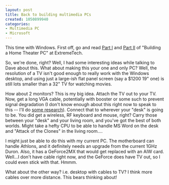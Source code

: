 ```yaml
--- 
layout: post
title: Back to building multimedia PCs
created: 1050899940
categories: 
- Multimedia PC
- Microsoft
---
```

This time with Windows. First off, go and read <a href="http://www.extremetech.com/article2/0,3973,10314,00.asp">Part I</a> and <a href="http://www.extremetech.com/article2/0,3973,19713,00.asp">Part II</a> of "Building a Home Theater PC" at ExtremeTech.

So, we're done, right? Well, I had some interesting ideas while talking to Dave about this. What about making this your one and only PC? Well, the resolution of a TV isn't good enough to really work with the Windows desktop, and using just a large-ish flat panel screen (say a $1200 19" one) is still lots smaller than a 32" TV for watching movies.

How about 2 monitors? This is my big idea. Attach the TV out to your TV. Now, get a long VGA cable, potentially with booster or some such to prevent signal degradation (I don't know enough about this right now to speak to this -- I'll do <a href="http://www.google.com/search?q=vga+extension+cable&ie=UTF-8&oe=UTF-8">some research</a>). Connect that to wherever your "desk" is going to be. You did get a wireless, RF keyboard and mouse, right? Carry those between your "desk" and your living room, and you've got the best of both worlds. Might take a hefty CPU to be able to handle MS Word on the desk and "Attack of the Clones" in the living room....

I might just be able to do this with my current PC. The motherboard can handle Athlons, and it definitely needs an upgrade from the current 1GHz Duron. Also, it has a GeForce2MX that would get replaced with an AIW card. Well...I don't have cable right now, and the GeForce does have TV out, so I could even stick with that. Hmmm.

What about the other way? i.e. desktop with cables to TV? I think more cables over more distance. This bears thinking about!
